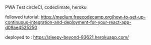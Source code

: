 PWA Test circleCI, codeclimate, heroku

followed tutorial:  https://medium.freecodecamp.org/how-to-set-up-continuous-integration-and-deployment-for-your-react-app-d09ae4525250

deployed to : https://sleepy-beyond-83621.herokuapp.com/